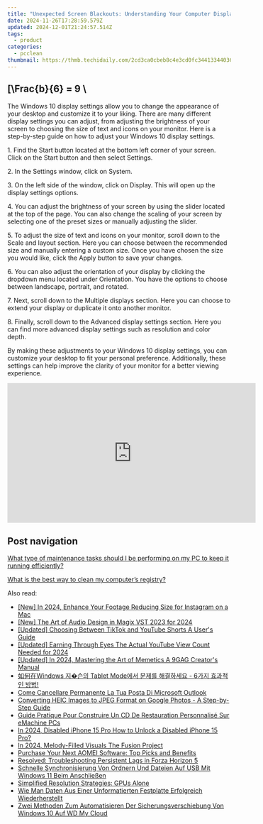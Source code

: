 ```yaml
---
title: "Unexpected Screen Blackouts: Understanding Your Computer Display Issues - Expert Insights From YL Computing"
date: 2024-11-26T17:28:59.579Z
updated: 2024-12-01T21:24:57.514Z
tags:
  - product
categories:
  - pcclean
thumbnail: https://thmb.techidaily.com/2cd3ca0cbeb8c4e3cd0fc34413344036f23c5912ab89cbe4dfebf3e1ac0d9691.jpg
---
```


## \[\Frac{b}{6} = 9 \

The Windows 10 display settings allow you to change the appearance of your desktop and customize it to your liking. There are many different display settings you can adjust, from adjusting the brightness of your screen to choosing the size of text and icons on your monitor. Here is a step-by-step guide on how to adjust your Windows 10 display settings. 

1\. Find the Start button located at the bottom left corner of your screen. Click on the Start button and then select Settings.

2\. In the Settings window, click on System.

3\. On the left side of the window, click on Display. This will open up the display settings options. 

4\. You can adjust the brightness of your screen by using the slider located at the top of the page. You can also change the scaling of your screen by selecting one of the preset sizes or manually adjusting the slider.

5\. To adjust the size of text and icons on your monitor, scroll down to the Scale and layout section. Here you can choose between the recommended size and manually entering a custom size. Once you have chosen the size you would like, click the Apply button to save your changes.

6\. You can also adjust the orientation of your display by clicking the dropdown menu located under Orientation. You have the options to choose between landscape, portrait, and rotated.

7\. Next, scroll down to the Multiple displays section. Here you can choose to extend your display or duplicate it onto another monitor.

8\. Finally, scroll down to the Advanced display settings section. Here you can find more advanced display settings such as resolution and color depth. 

By making these adjustments to your Windows 10 display settings, you can customize your desktop to fit your personal preference. Additionally, these settings can help improve the clarity of your monitor for a better viewing experience.

<!-- affiliate ads begin -->
<iframe width="560" height="315" src="https://www.youtube.com/embed/qfCSLAhd4FY?si=CUBztmilaeAwl1lw" title="YouTube video player" frameborder="0" allow="accelerometer; autoplay; clipboard-write; encrypted-media; gyroscope; picture-in-picture; web-share" referrerpolicy="strict-origin-when-cross-origin" allowfullscreen></iframe>
<!-- affiliate ads end -->

## Post navigation

[What type of maintenance tasks should I be performing on my PC to keep it running efficiently?](https://tools.techidaily.com/pcclean/products/)

[What is the best way to clean my computer’s registry?](https://tools.techidaily.com/pcclean/products/)

<ins class="adsbygoogle"
     style="display:block"
     data-ad-format="autorelaxed"
     data-ad-client="ca-pub-7571918770474297"
     data-ad-slot="1223367746"></ins>

<ins class="adsbygoogle"
     style="display:block"
     data-ad-client="ca-pub-7571918770474297"
     data-ad-slot="8358498916"
     data-ad-format="auto"
     data-full-width-responsive="true"></ins>

<span class="atpl-alsoreadstyle">Also read:</span>
<div><ul>
<li><a href="https://instagram-videos.techidaily.com/new-in-2024-enhance-your-footage-reducing-size-for-instagram-on-a-mac/"><u>[New] In 2024, Enhance Your Footage Reducing Size for Instagram on a Mac</u></a></li>
<li><a href="https://article-helps.techidaily.com/new-the-art-of-audio-design-in-magix-vst-2023-for-2024/"><u>[New] The Art of Audio Design in Magix VST 2023 for 2024</u></a></li>
<li><a href="https://youtube-sure.techidaily.com/ed-choosing-between-tiktok-and-youtube-shorts-a-users-guide/"><u>[Updated] Choosing Between TikTok and YouTube Shorts A User's Guide</u></a></li>
<li><a href="https://youtube-web.techidaily.com/ed-earning-through-eyes-the-actual-youtube-view-count-needed-for-2024/"><u>[Updated] Earning Through Eyes The Actual YouTube View Count Needed for 2024</u></a></li>
<li><a href="https://fox-links.techidaily.com/updated-in-2024-mastering-the-art-of-memetics-a-9gag-creators-manual/"><u>[Updated] In 2024, Mastering the Art of Memetics A 9GAG Creator's Manual</u></a></li>
<li><a href="https://discover-amazing.techidaily.com/windows-tablet-mode-6/"><u>如何在Windows 지�슨의 Tablet Mode에서 문제를 해결하세요 - 6가지 효과적인 방법!</u></a></li>
<li><a href="https://discover-amazing.techidaily.com/come-cancellare-permanente-la-tua-posta-di-microsoft-outlook/"><u>Come Cancellare Permanente La Tua Posta Di Microsoft Outlook</u></a></li>
<li><a href="https://discover-amazing.techidaily.com/converting-heic-images-to-jpeg-format-on-google-photos-a-step-by-step-guide/"><u>Converting HEIC Images to JPEG Format on Google Photos - A Step-by-Step Guide</u></a></li>
<li><a href="https://discover-amazing.techidaily.com/guide-pratique-pour-construire-un-cd-de-restauration-personnalise-sur-emachine-pcs/"><u>Guide Pratique Pour Construire Un CD De Restauration Personnalisé Sur eMachine PCs</u></a></li>
<li><a href="https://ios-unlock.techidaily.com/in-2024-disabled-iphone-15-pro-how-to-unlock-a-disabled-iphone-15-pro-by-drfone-ios/"><u>In 2024, Disabled iPhone 15 Pro How to Unlock a Disabled iPhone 15 Pro?</u></a></li>
<li><a href="https://fox-info.techidaily.com/in-2024-melody-filled-visuals-the-fusion-project/"><u>In 2024, Melody-Filled Visuals The Fusion Project</u></a></li>
<li><a href="https://discover-amazing.techidaily.com/purchase-your-next-aomei-software-top-picks-and-benefits/"><u>Purchase Your Next AOMEI Software: Top Picks and Benefits</u></a></li>
<li><a href="https://win-solutions.techidaily.com/resolved-troubleshooting-persistent-lags-in-forza-horizon-5/"><u>Resolved: Troubleshooting Persistent Lags in Forza Horizon 5</u></a></li>
<li><a href="https://discover-amazing.techidaily.com/schnelle-synchronisierung-von-ordnern-und-dateien-auf-usb-mit-windows-11-beim-anschliessen/"><u>Schnelle Synchronisierung Von Ordnern Und Dateien Auf USB Mit Windows 11 Beim Anschließen</u></a></li>
<li><a href="https://graphic-issues.techidaily.com/simplified-resolution-strategies-gpus-alone/"><u>Simplified Resolution Strategies: GPUs Alone</u></a></li>
<li><a href="https://discover-amazing.techidaily.com/wie-man-daten-aus-einer-unformatierten-festplatte-erfolgreich-wiederherstellt/"><u>Wie Man Daten Aus Einer Unformatierten Festplatte Erfolgreich Wiederherstellt</u></a></li>
<li><a href="https://discover-amazing.techidaily.com/zwei-methoden-zum-automatisieren-der-sicherungsverschiebung-von-windows-10-auf-wd-my-cloud/"><u>Zwei Methoden Zum Automatisieren Der Sicherungsverschiebung Von Windows 10 Auf WD My Cloud</u></a></li>
</ul></div>

